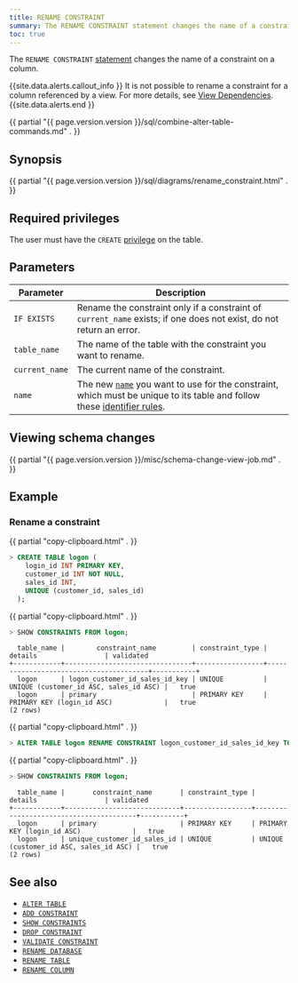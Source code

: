 ```yaml
---
title: RENAME CONSTRAINT
summary: The RENAME CONSTRAINT statement changes the name of a constraint on a column.
toc: true
---
```


The `RENAME CONSTRAINT` [statement](sql-statements.html) changes the name of a constraint on a column.

{{site.data.alerts.callout_info }}
It is not possible to rename a constraint for a column referenced by a view. For more details, see [View Dependencies](views.html#view-dependencies).
{{site.data.alerts.end }}

{{ partial "{{ page.version.version }}/sql/combine-alter-table-commands.md" . }}

## Synopsis

<div>
  {{ partial "{{ page.version.version }}/sql/diagrams/rename_constraint.html" . }}
</div>

## Required privileges

The user must have the `CREATE` [privilege](authorization.html#assign-privileges) on the table.

## Parameters

 Parameter | Description
-----------|-------------
 `IF EXISTS` | Rename the constraint only if a constraint of `current_name` exists; if one does not exist, do not return an error.
 `table_name` | The name of the table with the constraint you want to rename.
 `current_name` | The current name of the constraint.
 `name` | The new [`name`](sql-grammar.html#name) you want to use for the constraint, which must be unique to its table and follow these [identifier rules](keywords-and-identifiers.html#identifiers).

## Viewing schema changes

{{ partial "{{ page.version.version }}/misc/schema-change-view-job.md" . }}

## Example

### Rename a constraint

{{ partial "copy-clipboard.html" . }}
~~~ sql
> CREATE TABLE logon (
    login_id INT PRIMARY KEY,
    customer_id INT NOT NULL,
    sales_id INT,
    UNIQUE (customer_id, sales_id)
  );
~~~

{{ partial "copy-clipboard.html" . }}
~~~ sql
> SHOW CONSTRAINTS FROM logon;
~~~

~~~
  table_name |        constraint_name         | constraint_type |                details                 | validated
+------------+--------------------------------+-----------------+----------------------------------------+-----------+
  logon      | logon_customer_id_sales_id_key | UNIQUE          | UNIQUE (customer_id ASC, sales_id ASC) |   true
  logon      | primary                        | PRIMARY KEY     | PRIMARY KEY (login_id ASC)             |   true
(2 rows)
~~~

{{ partial "copy-clipboard.html" . }}
~~~ sql
> ALTER TABLE logon RENAME CONSTRAINT logon_customer_id_sales_id_key TO unique_customer_id_sales_id;
~~~

{{ partial "copy-clipboard.html" . }}
~~~ sql
> SHOW CONSTRAINTS FROM logon;
~~~

~~~
  table_name |       constraint_name       | constraint_type |                details                 | validated
+------------+-----------------------------+-----------------+----------------------------------------+-----------+
  logon      | primary                     | PRIMARY KEY     | PRIMARY KEY (login_id ASC)             |   true
  logon      | unique_customer_id_sales_id | UNIQUE          | UNIQUE (customer_id ASC, sales_id ASC) |   true
(2 rows)
~~~

## See also

- [`ALTER TABLE`](alter-table.html)
- [`ADD CONSTRAINT`](add-constraint.html)
- [`SHOW CONSTRAINTS`](show-constraints.html)
- [`DROP CONSTRAINT`](drop-constraint.html)
- [`VALIDATE CONSTRAINT`](validate-constraint.html)
- [`RENAME DATABASE`](rename-database.html)
- [`RENAME TABLE`](rename-table.html)
- [`RENAME COLUMN`](rename-column.html)
